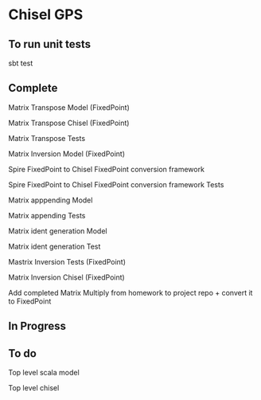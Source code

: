 Chisel GPS
=======================

## To run unit tests
sbt test

## Complete
Matrix Transpose Model (FixedPoint)

Matrix Transpose Chisel (FixedPoint)

Matrix Transpose Tests


Matrix Inversion Model (FixedPoint)


Spire FixedPoint to Chisel FixedPoint conversion framework

Spire FixedPoint to Chisel FixedPoint conversion framework Tests


Matrix apppending Model

Matrix appending Tests


Matrix ident generation Model

Matrix ident generation Test

Mastrix Inversion Tests (FixedPoint)

Matrix Inversion Chisel (FixedPoint)

Add completed Matrix Multiply from homework to project repo + convert it to FixedPoint
## In Progress


## To do

Top level scala model

Top level chisel



